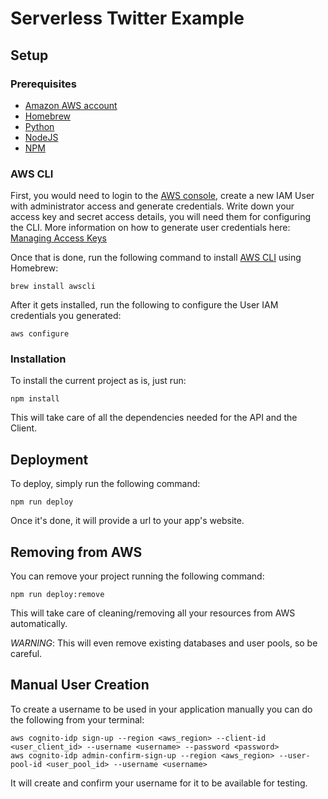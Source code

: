 # Serverless Twitter Example

## Setup

### Prerequisites

* [Amazon AWS account](https://aws.amazon.com)
* [Homebrew](https://brew.sh)
* [Python](https://www.python.org/downloads/)
* [NodeJS](https://nodejs.org/en/)
* [NPM](https://www.npmjs.com)

### AWS CLI

First, you would need to login to the [AWS console](https://aws.amazon.com/console/), create a new IAM User with administrator access and generate credentials. Write down your access key and secret access details, you will need them for configuring the CLI. More information on how to generate user credentials here: [Managing Access Keys](https://docs.aws.amazon.com/IAM/latest/UserGuide/id_credentials_access-keys.html)

Once that is done, run the following command to install [AWS CLI](https://aws.amazon.com/cli/) using Homebrew:
```
brew install awscli
```

After it gets installed, run the following to configure the User IAM credentials you generated:
```
aws configure
```

### Installation

To install the current project as is, just run:
```
npm install
```

This will take care of all the dependencies needed for the API and the Client.

## Deployment

To deploy, simply run the following command:
```
npm run deploy
```

Once it's done, it will provide a url to your app's website.

## Removing from AWS

You can remove your project running the following command:
```
npm run deploy:remove
```

This will take care of cleaning/removing all your resources from AWS automatically.

*WARNING*: This will even remove existing databases and user pools, so be careful.

## Manual User Creation

To create a username to be used in your application manually you can do the following from your terminal:
```
aws cognito-idp sign-up --region <aws_region> --client-id <user_client_id> --username <username> --password <password>
aws cognito-idp admin-confirm-sign-up --region <aws_region> --user-pool-id <user_pool_id> --username <username>
```

It will create and confirm your username for it to be available for testing.
